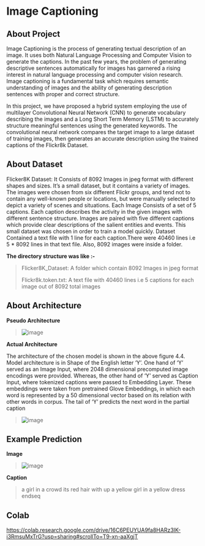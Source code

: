 # Image Captioning

## About Project

Image Captioning is the process of generating textual description of an image. It uses both Natural Language Processing and Computer Vision to generate the captions. In the past few years, the problem of generating descriptive sentences automatically for images has garnered a rising interest in natural language processing and computer vision research. Image captioning is a fundamental task which requires semantic understanding of images and the ability of generating description sentences with proper and correct structure.

In this project, we have proposed a hybrid system employing the use of multilayer Convolutional Neural Network (CNN) to generate vocabulary describing the images and a Long Short Term Memory (LSTM) to accurately structure meaningful sentences using the generated keywords. The convolutional neural network compares the target image to a large dataset of training images, then generates an accurate description using the trained captions of the Flickr8k Dataset.

## About Dataset

Flicker8K Dataset: 
It Consists of 8092 Images in jpeg format with different shapes and sizes. It’s a small dataset, but it contains a variety of images. The images were chosen from six different Flickr groups, and tend not to contain any well-known people or locations, but were manually selected to depict a variety of scenes and situations. Each Image Consists of a set of 5 captions. Each caption describes the activity in the given images with different sentence structure. Images are paired with five different captions which provide clear descriptions of the salient entities and events. This small dataset was chosen in order to train a model quickly. Dataset Contained a text file with 1 line for each caption.There were 40460 lines i.e 5 * 8092 lines in that text file. Also, 8092 images were inside a folder. 

**The directory structure was like :-**
> Flicker8K_Dataset: A folder which contain 8092 Images in jpeg format
> 
> Flickr8k.token.txt: A text file with 40460 lines i.e  5 captions for each image out of 8092 total images  

## About Architecture

**Pseudo Architecture**


> ![image](https://user-images.githubusercontent.com/63506466/137242734-3565f80f-2b7c-4d2d-b1ac-ecc577fa32f8.png)


**Actual Architecture** 

The architecture of the chosen model is shown in the above figure 4.4. Model architecture is in Shape of the English letter ‘Y’. One hand of ‘Y’ served as an Image Input, where 2048 dimensional precomputed image encodings were provided. Whereas, the other hand of ‘Y’ served as Caption Input, where tokenized captions were passed to Embedding Layer. These embeddings were taken from pretrained Glove Embeddings, in which each word is represented by a 50 dimensional vector based on its relation with other words in corpus. The tail of ‘Y’ predicts the next word in the partial caption

> ![image](https://user-images.githubusercontent.com/63506466/137241694-7ad652b5-ccea-4e97-beca-80b902dad5ea.png)


## Example Prediction

**Image**

> ![image](https://user-images.githubusercontent.com/63506466/137243187-0b6a43c7-6e20-41f3-9c59-9e0c98852a45.png)


**Caption**

> a girl in a crowd its red hair with up a yellow girl in a yellow dress endseq

## Colab 

https://colab.research.google.com/drive/16C6PEUYUA9fa8HARz3IK-i3RmsuMxTrG?usp=sharing#scrollTo=T9-xn-aaXgjT
